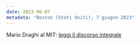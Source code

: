 ```yaml
---
date: 2023-06-07
metadata: "Boston (Stati Uniti), 7 giugno 2023"
---
```


Mario Draghi al MIT: <a href="/assets/2023-06-07-draghi-discorso-mit.pdf" target="_blank">leggi il discorso integrale</a>
